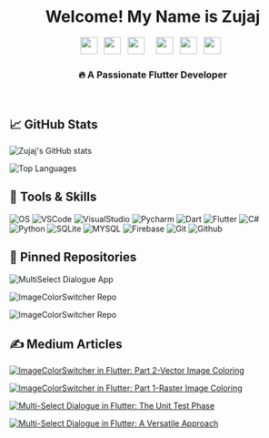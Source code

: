 <div align="center">
   <h1>Welcome! My Name is Zujaj</a>
   </h1>
</div>
<p align="center">
  &nbsp;
  <a href="https://www.upwork.com/freelancers/~01025e3358c45e7bf1?s=996364627857502209"><img height="30" src="https://img.shields.io/badge/-UPWORK-73bb44?style=for-the-badge&logo=upwork&logoColor=white"></a>&nbsp;&nbsp;
  <a href="https://github.com/Zujaj/zujaj"><img height="30" src="https://img.shields.io/badge/-GITHUB-333?style=for-the-badge&logo=github&logoColor=white"></a>&nbsp;&nbsp;
    <a href="https://medium.com/@zujaj"><img height="30" src=https://img.shields.io/badge/Medium-12100E?style=for-the-badge&logo=medium&logoColor=white"></a>&nbsp;&nbsp;
   &nbsp;
       <a href="https://stackoverflow.com/users/4517075/zujaj-misbah-khan"><img height="30" src=https://img.shields.io/badge/Stack_Overflow-FE7A16?style=for-the-badge&logo=stack-overflow&logoColor=white"></a>&nbsp;&nbsp;
       <a href="https://www.linkedin.com/in/zujaj-misbah-khan-4a43011bb/"><img height="30" src="https://img.shields.io/badge/-LINKEDIN-0077B5?style=for-the-badge&logo=linkedin&logoColor=white"></a>
   &nbsp;
       <a href="https://dev.to/zujaj"><img height="30" src=https://img.shields.io/badge/dev.to-0A0A0A?style=for-the-badge&logo=dev.to&logoColor=white"></a>&nbsp;&nbsp;    
   &nbsp;
</p>
<div align="center">
<h3>🔥 A Passionate Flutter Developer</h3>
</div>
<br />
<div align="left">
   <h2>📈 GitHub Stats</a>
   </h2>
</div>

![Zujaj's GitHub stats](https://github-readme-stats.vercel.app/api?username=zujaj&show_icons=true&theme=light)

![Top Languages](https://github-readme-stats.vercel.app/api/top-langs/?username=zujaj&&show_icons=true&count_private=true&theme=light)
<div align="left">
   <h2>🧰 Tools & Skills</h2>
</div>

![OS](https://img.shields.io/badge/OS-Windows-informational?style=flat&logoColor=white&color=2bbc8a&logo=windows)
![VSCode](https://img.shields.io/badge/IDE-Visual_Studio_Code-informational?style=flat&logoColor=white&color=2bbc8a&logo=visual-studio-code)
![VisualStudio](https://img.shields.io/badge/IDE-Visual_Studio-informational?style=flat&logoColor=white&color=2bbc8a&logo=visual-studio)
![Pycharm](https://img.shields.io/badge/IDE-PyCharm-informational?style=flat&logoColor=white&color=2bbc8a&logo=pycharm)
![Dart](https://img.shields.io/badge/Code-Dart-informational?style=flat&logoColor=white&color=2bbc8a&logo=dart)
![Flutter](https://img.shields.io/badge/Code-Flutter-informational?style=flat&logoColor=white&color=2bbc8a&logo=flutter)
![C#](https://img.shields.io/badge/Code-C%23-blue?style=flat&logoColor=white&color=2bbc8a&logo=c-sharp)
![Python](https://img.shields.io/badge/Code-Python-informational?style=flat&logoColor=white&color=2bbc8a&logo=python)
![SQLite](https://img.shields.io/badge/Database-SQLite-informational?style=flat&logoColor=white&color=2bbc8a&logo=sqlite)
![MYSQL](https://img.shields.io/badge/Database-MySQL-informational?style=flat&logoColor=white&color=2bbc8a&logo=mysql)
![Firebase](https://img.shields.io/badge/BaaS-Firebase-informational?style=flat&logoColor=white&color=2bbc8a&logo=firebase) 
![Git](https://img.shields.io/badge/DevOps-Git-informational?style=flat&logoColor=white&color=2bbc8a&logo=git)
![Github](https://img.shields.io/badge/DevOps-GitHub-informational?style=flat&logoColor=white&color=2bbc8a&logo=github)

<div align="left">
   <h2>📌 Pinned Repositories</h2>
</div>

![MultiSelect Dialogue App](https://github-readme-stats.vercel.app/api/pin/?username=zujaj&repo=multiple_selection_dialogue_app&description)

![ImageColorSwitcher Repo](https://github-readme-stats.vercel.app/api/pin/?username=zujaj&repo=image_color_switcher&description)

![ImageColorSwitcher Repo](https://github-readme-stats.vercel.app/api/pin/?username=TelicSolutionsInc&repo=DataGridViewAutoFilter&description)


<div align="left">
   <h2>✍️ Medium Articles</h2>
</div>


<a href="https://github-readme-medium-recent-article.vercel.app/medium/@zujaj/0"><img src="https://github-readme-medium-recent-article.vercel.app/medium/@zujaj/0" alt="ImageColorSwitcher in Flutter: Part 2-Vector Image Coloring"> 

<a target="_blank" href="https://github-readme-medium-recent-article.vercel.app/medium/@zujaj/1"><img src="https://github-readme-medium-recent-article.vercel.app/medium/@zujaj/1" alt="ImageColorSwitcher in Flutter: Part 1-Raster Image Coloring">

<a target="_blank" href="https://github-readme-medium-recent-article.vercel.app/medium/@zujaj/2"><img src="https://github-readme-medium-recent-article.vercel.app/medium/@zujaj/2" alt="Multi-Select Dialogue in Flutter: The Unit Test Phase">

<a target="_blank" href="https://github-readme-medium-recent-article.vercel.app/medium/@zujaj/3"><img src="https://github-readme-medium-recent-article.vercel.app/medium/@zujaj/3" alt="Multi-Select Dialogue in Flutter: A Versatile Approach">
